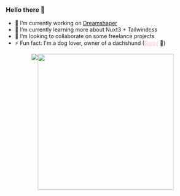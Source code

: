 ### Hello there 👋

- 🔭 I’m currently working on <a href="https://dreamshaper.com/en/">Dreamshaper</a>
- 🌱 I’m currently learning more about Nuxt3 + Tailwindcss
- 👯 I’m looking to collaborate on some freelance projects
- ⚡ Fun fact: I'm a dog lover, owner of a dachshund (<a href="https://www.instagram.com/the.mini.daisy/" target="_blank" style="color: #FFC0CB !important;" >Daisy</a> 🌸)

<div style="display: flex; justify-content: center;" >
  <img src="https://github-readme-stats-wheat-two-53.vercel.app/api?username=rubatista&theme=dark&hide_border=false&include_all_commits=false&count_private=true&rank_icon=github&show_icons=true"  width="auto" /> 

<img src="https://github-readme-stats-wheat-two-53.vercel.app/api/top-langs/?username=rubatista&theme=dark&hide_border=false&include_all_commits=false&count_private=false&layout=compact" width="354px" />
</div>

